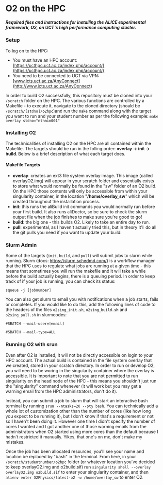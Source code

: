 # O2 on the HPC
##### _Required files and instructions for installing the ALICE experimental framework, O2, on UCT's high performance computing cluster._

### Setup
To log on to the HPC:
 - You must have an HPC account: [https://ucthpc.uct.ac.za/index.php/account/](https://ucthpc.uct.ac.za/index.php/account/)
 - You need to be connected to UCT via VPN: [www.icts.uct.ac.za/AnyConnect](http://www.icts.uct.ac.za/AnyConnect)

In order to build O2 successfully, this repository must be cloned into your `/scratch` folder on the HPC. The various functions are controlled by a Makefile - to execute it, navigate to the cloned directory (should be `/scratch/[stdno]/o2hpc`)and run the `make` command along with the target you want to run and your student number as per the following example: `make overlay stdno="nthnin001"`


### Installing O2
The technicalities of installing O2 on the HPC are all contained within the Makefile. The targets should be run in the folling order: **overlay -> init -> build**. Below is a brief description of what each target does.

#### Makefile Targets
- **overlay**: creates an ext3 file system overlay image. This image (called overlayO2.img) will appear in your scratch folder and essentially exists to store what would normally be found in the "sw" folder of an O2 build. On the HPC those contents will only be accessible from within your singularity container, in the location "**/home/overlay_sw**" which will be created throughout the installation process. 
- **init**: this runs the aliBuild init commands you would normally run before your first build. It also runs aliDoctor, so be sure to check the slurm output file when the job finishes to make sure you're good to go!
- **build**: the big one - this builds O2. Likely to take an entire day to run.
- **pull**: experimental, as I haven't actually tried this, but in theory it'll do all the git pulls you need if you want to update your build.


### Slurm Admin
Some of the targets (`init`, `build`, and `pull`) will submit jobs to slurm while running. Slurm (docs: https://slurm.schedmd.com/) is a workflow manager that the HPC uses to regulate what jobs are running at a given time - this means that sometimes you will run the makefile and it will take a while before the build actually begins, there is a queuing period. In order to keep track of if your job is running, you can check its status:

`squeue -j [jobnumber]`

You can also get slurm to email you with notifications when a job starts, fails or completes. If you would like to do this, add the following lines of code to the headers of the files `o2sing_init.sh`, `o2sing_build.sh` and `o2sing_pull.sh` in slurmcodes:

`#SBATCH --mail-user=[email]`

`#SBATCH --mail-type=ALL`


### Running O2 with srun
Even after O2 is installed, it will not be directly accessible on login to your HPC account. The actual build is contained in the file system overlay that we created, stored in your scratch directory. In order to run or develop O2, you will need to be woring in the singularity container where the overlay is accessible. It is important to note that you are not permitted to run singularity on the head node of the HPC - this means you shouldn't just run the "singularity" command whenever (it will work but you may get a warning email from the HPC administrators, don't do it). 

Instead, you can submit a job to slurm that will start an interactive bash terminal by running `srun --ntasks=20 --pty bash`. You can technically add a whole lot of customization other than the number of cores (like how long you expect to be running it), but I don't know if that's a requirement or not so I haven't been doing it. However one time I didn't specify the number of cores I wanted and I got another one of those warning emails from the administrators when O2 started using more cores than the default because I hadn't restricted it manually.  Yikes, that one's on me, don't make my mistakes. 

Once the job has been allocated resources, you'll see your name and location be replaced by "bash" in the terminal. From here, in your `/scratch/studentnumber/o2hpc` folder (or whatever location you've decided to keep overlayO2.img and o2build.sif) run `singularity shell --overlay overlayO2.img o2build.sif` to enter your singularity container, and then `alienv enter O2Physics/latest-o2 -w /home/overlay_sw` to enter O2.

